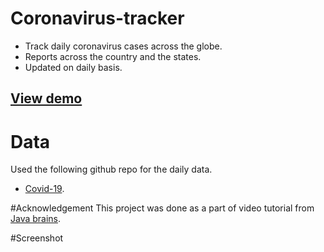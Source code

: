 # Coronavirus-tracker
- Track daily coronavirus cases across the globe.
- Reports across the country and the states. 
- Updated on daily basis.
<h2><a href="https://corona-daily-tracker.herokuapp.com/" target="_blank">View demo</a></h2>
  
# Data
Used the following github repo for the daily data.
- [Covid-19](https://github.com/CSSEGISandData/COVID-19).

#Acknowledgement
This project was done as a part of video tutorial from <a href="https://youtu.be/8hjNG9GZGnQ" target="_blank">Java brains</a>.

#Screenshot
